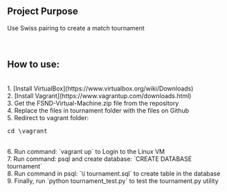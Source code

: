 ## Project Purpose

Use Swiss pairing to create a match tournament
<br />
<br />
<br />


## How to use:
<br />
1. [Install VirtualBox](https://www.virtualbox.org/wiki/Downloads)<br />
2. [Install Vagrant](https://www.vagrantup.com/downloads.html)<br />
3. Get the FSND-Virtual-Machine.zip file from the repository<br />
4. Replace the files in tournament folder with the files on Github<br />
5. Redirect to vagrant folder: <pre>cd \vagrant</pre><br />
6. Run command: `vagrant up` to Login to the Linux VM<br />
7. Run command: psql and create database: `CREATE DATABASE tournament`<br />
8. Run command in psql: `\i tournament.sql` to create table in the database<br />
9. Finally, run `python tournament_test.py` to test the tournament.py utility<br />


